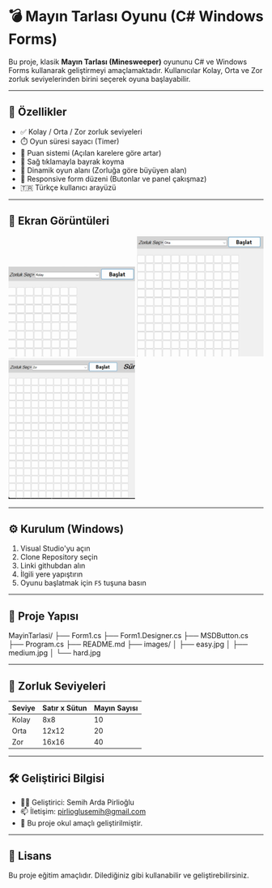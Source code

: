 # 💣 Mayın Tarlası Oyunu (C# Windows Forms)

Bu proje, klasik **Mayın Tarlası (Minesweeper)** oyununu C# ve Windows Forms kullanarak geliştirmeyi amaçlamaktadır. Kullanıcılar Kolay, Orta ve Zor zorluk seviyelerinden birini seçerek oyuna başlayabilir.

---

## 🧩 Özellikler

- ✅ Kolay / Orta / Zor zorluk seviyeleri
- ⏱️ Oyun süresi sayacı (Timer)
- 🎯 Puan sistemi (Açılan karelere göre artar)
- 🚩 Sağ tıklamayla bayrak koyma
- 🧠 Dinamik oyun alanı (Zorluğa göre büyüyen alan)
- 📱 Responsive form düzeni (Butonlar ve panel çakışmaz)
- 🇹🇷 Türkçe kullanıcı arayüzü

---

## 📸 Ekran Görüntüleri

<p float="left">
  <img src="easy.jpeg" width="250"/>
  <img src="medium.jpeg" width="250"/>
  <img src="hard.jpeg" width="250"/>
</p>

---

## ⚙️ Kurulum (Windows)

1. Visual Studio'yu açın
2. Clone Repository seçin
3. Linki githubdan alın
4. İlgili yere yapıştırın
5. Oyunu başlatmak için `F5` tuşuna basın

---

## 📁 Proje Yapısı
MayinTarlasi/
├── Form1.cs
├── Form1.Designer.cs
├── MSDButton.cs
├── Program.cs
├── README.md
├── images/
│ ├── easy.jpg
│ ├── medium.jpg
│ └── hard.jpg


---

## 🧠 Zorluk Seviyeleri

| Seviye | Satır x Sütun | Mayın Sayısı |
|--------|----------------|---------------|
| Kolay  | 8x8            | 10            |
| Orta   | 12x12          | 20            |
| Zor    | 16x16          | 40            |

---

## 🛠️ Geliştirici Bilgisi

- 👨‍💻 Geliştirici: Semih Arda Pirlioğlu
- 📫 İletişim: pirlioglusemih@gmail.com
- 🧠 Bu proje okul amaçlı geliştirilmiştir.

---

## 🏁 Lisans

Bu proje eğitim amaçlıdır. Dilediğiniz gibi kullanabilir ve geliştirebilirsiniz.


